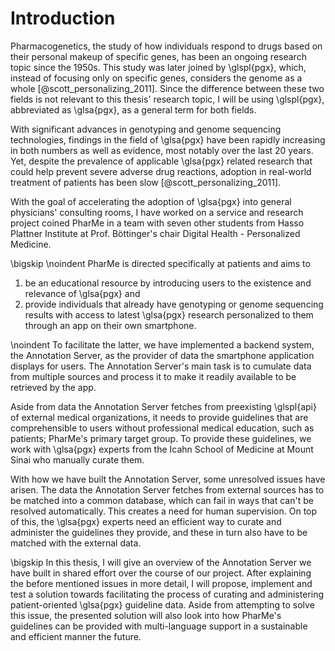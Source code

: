 # Introduction

Pharmacogenetics, the study of how individuals respond to drugs based on their
personal makeup of specific genes, has been an ongoing research topic since the
1950s. This study was later joined by \glspl{pgx}, which, instead of focusing
only on specific genes, considers the genome as a whole
[@scott_personalizing_2011]. Since the difference between these two fields is
not relevant to this thesis' research topic, I will be using \glspl{pgx},
abbreviated as \glsa{pgx}, as a general term for both fields.

With significant advances in genotyping and genome sequencing technologies,
findings in the field of \glsa{pgx} have been rapidly increasing in both numbers
as well as evidence, most notably over the last 20 years. Yet, despite the
prevalence of applicable \glsa{pgx} related research that could help prevent
severe adverse drug reactions, adoption in real-world treatment of patients has
been slow [@scott_personalizing_2011].

With the goal of accelerating the adoption of \glsa{pgx} into general
physicians' consulting rooms, I have worked on a service and research project
coined PharMe in a team with seven other students from Hasso Plattner Institute
at Prof. Böttinger's chair Digital Health - Personalized Medicine.

\bigskip \noindent PharMe is directed specifically at patients and aims to

1. be an educational resource by introducing users to the existence and
   relevance of \glsa{pgx} and
2. provide individuals that already have genotyping or genome sequencing results
   with access to latest \glsa{pgx} research personalized to them through an app
   on their own smartphone.

\noindent To facilitate the latter, we have implemented a backend system, the
Annotation Server, as the provider of data the smartphone application displays
for users.  The Annotation Server's main task is to cumulate data from multiple
  sources and process it to make it readily available to be retrieved by the
  app.

Aside from data the Annotation Server fetches from preexisting \glspl{api} of
external medical organizations, it needs to provide guidelines that are
comprehensible to users without professional medical education, such as
patients; PharMe's primary target group. To provide these guidelines, we work
with \glsa{pgx} experts from the Icahn School of Medicine at Mount Sinai who
manually curate them.

With how we have built the Annotation Server, some unresolved issues have
arisen. The data the Annotation Server fetches from external sources has to be
matched into a common database, which can fail in ways that can't be resolved
automatically. This creates a need for human supervision. On top of this, the
\glsa{pgx} experts need an efficient way to curate and administer the guidelines
they provide, and these in turn also have to be matched with the external data.

\bigskip In this thesis, I will give an overview of the Annotation Server we
have built in shared effort over the course of our project. After explaining the
before mentioned issues in more detail, I will propose, implement and test a
solution towards facilitating the process of curating and administering
patient-oriented \glsa{pgx} guideline data. Aside from attempting to solve this
issue, the presented solution will also look into how PharMe's guidelines can be
provided with multi-language support in a sustainable and efficient manner the
future.
